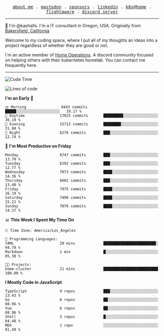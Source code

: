 <p align="center">
  <samp>
    <a href="https://jordanjones.org/">about me</a> .
    <a rel="me" href="https://mastodon.social/@kashall">mastodon</a> .
    <a href="https://github.com/sponsors/kashalls">sponsors</a> .
    <a href="https://linkedin.com/in/jordpjones">linkedin</a> .
    <a href="https://github.com/kashalls/home-cluster">k8s@home</a> .
    <a href="https://flightaware.com/adsb/stats/user/kashalls">flightaware</a> .
    <a href="https://discord.gg/V2WrCfqba9">discord server</a>
  </samp>
</p>

----------------------------------------------------------------

:wave: I'm @kashalls. I'm a IT consultant in Oregon, USA. Originally from [Bakersfield, California](https://maps.app.goo.gl/QQMtywTWghpXB6Tu6)

Welcome to my coding space, where I put all of my thoughts an ideas into a project regardless of whether they are good or not.

I'm an active member of [Home Operations](https://discord.gg/home-operations). A discord community focused on helping others with their kubernetes homelab. You can contact me frequently here.

----------------------------------------------------------------
<!--START_SECTION:waka-->
![Code Time](http://img.shields.io/badge/Code%20Time-2%2C172%20hrs%2057%20mins-blue)

![Lines of code](https://img.shields.io/badge/From%20Hello%20World%20I%27ve%20Written-9.3%20million%20lines%20of%20code-blue)

**I'm an Early 🐤** 

```text
🌞 Morning                9443 commits        █████░░░░░░░░░░░░░░░░░░░░   19.17 % 
🌆 Daytime                17825 commits       █████████░░░░░░░░░░░░░░░░   36.19 % 
🌃 Evening                15713 commits       ████████░░░░░░░░░░░░░░░░░   31.90 % 
🌙 Night                  6276 commits        ███░░░░░░░░░░░░░░░░░░░░░░   12.74 % 
```
📅 **I'm Most Productive on Friday** 

```text
Monday                   6747 commits        ███░░░░░░░░░░░░░░░░░░░░░░   13.70 % 
Tuesday                  6292 commits        ███░░░░░░░░░░░░░░░░░░░░░░   12.77 % 
Wednesday                7073 commits        ████░░░░░░░░░░░░░░░░░░░░░   14.36 % 
Thursday                 6602 commits        ███░░░░░░░░░░░░░░░░░░░░░░   13.40 % 
Friday                   7975 commits        ████░░░░░░░░░░░░░░░░░░░░░   16.19 % 
Saturday                 7490 commits        ████░░░░░░░░░░░░░░░░░░░░░   15.21 % 
Sunday                   7078 commits        ████░░░░░░░░░░░░░░░░░░░░░   14.37 % 
```


📊 **This Week I Spent My Time On** 

```text
🕑︎ Time Zone: America/Los_Angeles

💬 Programming Languages: 
YAML                     20 mins             ████████████████████████░   94.70 % 
Markdown                 1 min               █░░░░░░░░░░░░░░░░░░░░░░░░   05.30 % 

🐱‍💻 Projects: 
home-cluster             21 mins             █████████████████████████   100.00 % 
```

**I Mostly Code in JavaScript** 

```text
TypeScript               9 repos             ███░░░░░░░░░░░░░░░░░░░░░░   13.43 % 
Go                       6 repos             ██░░░░░░░░░░░░░░░░░░░░░░░   08.96 % 
Vue                      6 repos             ██░░░░░░░░░░░░░░░░░░░░░░░   08.96 % 
Shell                    3 repos             █░░░░░░░░░░░░░░░░░░░░░░░░   04.48 % 
MDX                      1 repo              ░░░░░░░░░░░░░░░░░░░░░░░░░   01.49 % 
```




<!--END_SECTION:waka-->